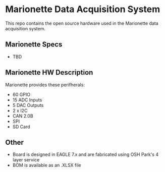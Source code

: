 # Marionette Data Acquisition System

This repo contains the open source hardware used in the Marionette data acquisition system.

## Marionette Specs

- TBD

## Marionette HW Description

Marionette provides these perifherals:
* 60 GPIO
* 15 ADC Inputs
* 5 DAC Outputs
* 2 x I2C
* CAN 2.0B
* SPI
* SD Card

## Other
* Board is designed in EAGLE 7.x and are fabricated using OSH Park's 4 layer service
* BOM is available as an .XLSX file


